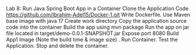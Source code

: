 Lab 8: Run Java Spring Boot App in a Container
Clone the Application Code https://github.com/Ibrahim-Adel15/Docker-1.git
Write Dockerfile.
Use Maven base image with java 17 
Create work directory
Copy the application source code into the container
Build the app using mvn package
Run the app on jar file located in target/demo-0.0.1-SNAPSHOT.jar 
Expose port 8080
Build App1 Image (Note the build time & image size) .
Run Container.
Test the Application.
Stop and delete the container.
